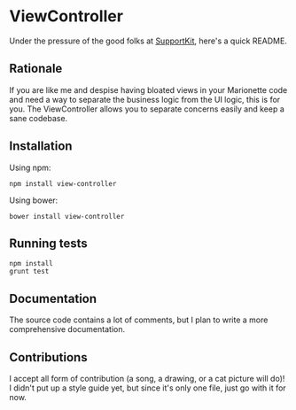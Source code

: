 # ViewController

Under the pressure of the good folks at [SupportKit](https://supportkit.io), here's a quick README.

## Rationale
If you are like me and despise having bloated views in your Marionette code and need a way to separate the business logic from the UI logic, this is for you. The ViewController allows you to separate concerns easily and keep a sane codebase.

## Installation

Using npm: 
```
npm install view-controller
```

Using bower:
```
bower install view-controller
```


## Running tests
```
npm install
grunt test
```

## Documentation
The source code contains a lot of comments, but I plan to write a more comprehensive documentation.

## Contributions
I accept all form of contribution (a song, a drawing, or a cat picture will do)! I didn't put up a style guide yet, but since it's only one file, just go with it for now.